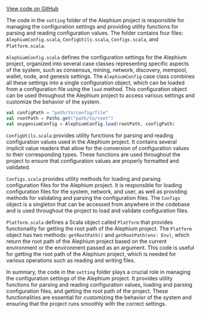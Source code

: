 [View code on GitHub](https://github.com/oxygenium/oxygenium/.autodoc/docs/json/flow/src/main/scala/org/oxygenium/flow/setting)

The code in the `setting` folder of the Alephium project is responsible for managing the configuration settings and providing utility functions for parsing and reading configuration values. The folder contains four files: `AlephiumConfig.scala`, `ConfigUtils.scala`, `Configs.scala`, and `Platform.scala`.

`AlephiumConfig.scala` defines the configuration settings for the Alephium project, organized into several case classes representing specific aspects of the system, such as consensus, mining, network, discovery, mempool, wallet, node, and genesis settings. The `AlephiumConfig` case class combines all these settings into a single configuration object, which can be loaded from a configuration file using the `load` method. This configuration object can be used throughout the Alephium project to access various settings and customize the behavior of the system.

```scala
val configPath = "path/to/config/file"
val rootPath = Paths.get("path/to/root")
val oxygeniumConfig = AlephiumConfig.load(rootPath, configPath)
```

`ConfigUtils.scala` provides utility functions for parsing and reading configuration values used in the Alephium project. It contains several implicit value readers that allow for the conversion of configuration values to their corresponding types. These functions are used throughout the project to ensure that configuration values are properly formatted and validated.

`Configs.scala` provides utility methods for loading and parsing configuration files for the Alephium project. It is responsible for loading configuration files for the system, network, and user, as well as providing methods for validating and parsing the configuration files. The `Configs` object is a singleton that can be accessed from anywhere in the codebase and is used throughout the project to load and validate configuration files.

`Platform.scala` defines a Scala object called `Platform` that provides functionality for getting the root path of the Alephium project. The `Platform` object has two methods: `getRootPath()` and `getRootPath(env: Env)`, which return the root path of the Alephium project based on the current environment or the environment passed as an argument. This code is useful for getting the root path of the Alephium project, which is needed for various operations such as reading and writing files.

In summary, the code in the `setting` folder plays a crucial role in managing the configuration settings of the Alephium project. It provides utility functions for parsing and reading configuration values, loading and parsing configuration files, and getting the root path of the project. These functionalities are essential for customizing the behavior of the system and ensuring that the project runs smoothly with the correct settings.
